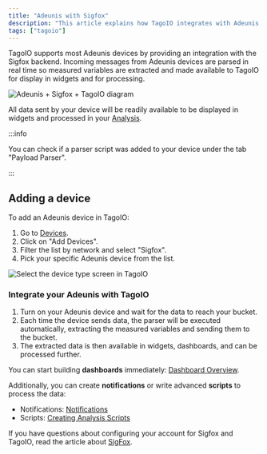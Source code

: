 ```yaml
---
title: "Adeunis with Sigfox"
description: "This article explains how TagoIO integrates with Adeunis devices via the Sigfox backend, how incoming data is parsed and made available for Analysis, and how to add an Adeunis device in TagoIO."
tags: ["tagoio"]
---
```

TagoIO supports most Adeunis devices by providing an integration with the Sigfox backend. Incoming messages from Adeunis devices are parsed in real time so measured variables are extracted and made available to TagoIO for display in widgets and for processing.

![Adeunis + Sigfox + TagoIO diagram](/docs_imagem/tagoio/adeunis-with-sigfox-2.png)

All data sent by your device will be readily available to be displayed in widgets and processed in your [Analysis](/docs/tagoio/analysis/).

:::info

You can check if a parser script was added to your device under the tab "Payload Parser".

:::

## Adding a device
To add an Adeunis device in TagoIO:
1. Go to [Devices](https://tago.io/devices).
2. Click on "Add Devices".
3. Filter the list by network and select "Sigfox".
4. Pick your specific Adeunis device from the list.

![Select the device type screen in TagoIO](/docs_imagem/tagoio/adeunis-with-sigfox-2.png)

### Integrate your Adeunis with TagoIO
1. Turn on your Adeunis device and wait for the data to reach your bucket.  
2. Each time the device sends data, the parser will be executed automatically, extracting the measured variables and sending them to the bucket.  
3. The extracted data is then available in widgets, dashboards, and can be processed further.

You can start building **dashboards** immediately: [Dashboard Overview](/docs/tagoio/dashboards/).

Additionally, you can create **notifications** or write advanced **scripts** to process the data:
- Notifications: [Notifications](/docs/tagoio/actions/)  
- Scripts: [Creating Analysis Scripts](/docs/tagoio/analysis/creating-analysis)

If you have questions about configuring your account for Sigfox and TagoIO, read the article about [SigFox](/docs/tagoio/integrations/networks/sigfox/sigfox).